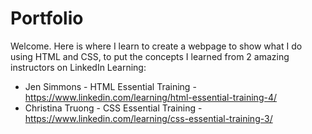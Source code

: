 # Portfolio

Welcome. Here is where I learn to create a webpage to show what I do using HTML and CSS, to put the concepts I learned from 2 amazing instructors on LinkedIn Learning:<br />

- Jen Simmons - HTML Essential Training - https://www.linkedin.com/learning/html-essential-training-4/<br />
- Christina Truong - CSS Essential Training - https://www.linkedin.com/learning/css-essential-training-3/
